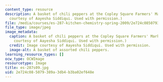 ```yaml
---
content_type: resource
description: A basket of chili peppers at the Copley Square Farmers' Market. (Image
  courtesy of Aayesha Siddiqui. Used with permission.)
file: /media/courses/es-287-kitchen-chemistry-spring-2009/2e724c085079389a3db4b3ba02ef648e_es-287s09.jpg
file_type: image/jpeg
image_metadata:
  caption: A basket of chili peppers at the Copley Square Farmers' Market. (Image
    courtesy of Aayesha Siddiqui. Used with permission.)
  credit: Image courtesy of Aayesha Siddiqui. Used with permission.
  image-alt: A basket of assorted chili peppers.
learning_resource_types: []
ocw_type: OCWImage
resourcetype: Image
title: es-287s09.jpg
uid: 2e724c08-5079-389a-3db4-b3ba02ef648e
---
```

